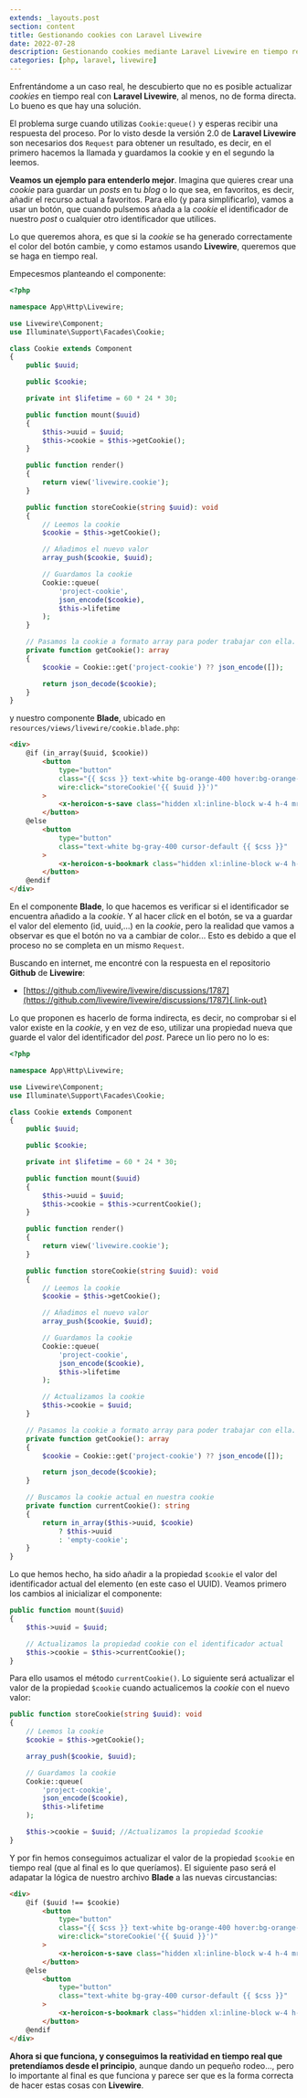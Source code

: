 ```yaml
---
extends: _layouts.post
section: content
title: Gestionando cookies con Laravel Livewire
date: 2022-07-28
description: Gestionando cookies mediante Laravel Livewire en tiempo real. Laravel livewire no permite enviar una cookie mediante Queue:cookie() y recibir respuesta en el mismo Request. Un problema si queremos un resultado en tiempo real. Veamos un ejemplo real de gestión de cookies con Laravel Livewire y cómo solucionarlo.
categories: [php, laravel, livewire]
---
```


Enfrentándome a un caso real, he descubierto que no es posible actualizar *cookies* en tiempo real con **Laravel Livewire**, al menos, no de forma directa. Lo bueno es que hay una solución.

El problema surge cuando utilizas `Cookie:queue()` y esperas recibir una respuesta del proceso. Por lo visto desde la versión 2.0 de **Laravel Livewire** son necesarios dos `Request` para obtener un resultado, es decir, en el primero hacemos la llamada y guardamos la cookie y en el segundo la leemos. 

**Veamos un ejemplo para entenderlo mejor**. Imagina que quieres crear una *cookie* para guardar un *posts* en tu *blog* o lo que sea, en favoritos, es decir, añadir el recurso actual a favoritos. Para ello (y para simplificarlo), vamos a usar un botón, que cuando pulsemos añada a la *cookie* el identificador de nuestro *post* o cualquier otro identificador que utilices. 

Lo que queremos ahora, es que si la *cookie* se ha generado correctamente el color del botón cambie, y como estamos usando **Livewire**, queremos que se haga en tiempo real. 

Empecesmos planteando el componente:

```php 
<?php

namespace App\Http\Livewire;

use Livewire\Component;
use Illuminate\Support\Facades\Cookie;

class Cookie extends Component
{
    public $uuid;

    public $cookie;

    private int $lifetime = 60 * 24 * 30;

    public function mount($uuid)
    {
        $this->uuid = $uuid;
        $this->cookie = $this->getCookie();
    }

    public function render()
    {
        return view('livewire.cookie');
    }

    public function storeCookie(string $uuid): void
    {
        // Leemos la cookie
        $cookie = $this->getCookie();

        // Añadimos el nuevo valor
        array_push($cookie, $uuid);

        // Guardamos la cookie
        Cookie::queue(
            'project-cookie',
            json_encode($cookie),
            $this->lifetime
        );
    }

    // Pasamos la cookie a formato array para poder trabajar con ella. Recuerda que se guarda como string.
    private function getCookie(): array
    {
        $cookie = Cookie::get('project-cookie') ?? json_encode([]);

        return json_decode($cookie);
    }
}
```

y nuestro componente **Blade**, ubicado en `resources/views/livewire/cookie.blade.php`:

```html 
<div>
    @if (in_array($uuid, $cookie))
        <button
            type="button"
            class="{{ $css }} text-white bg-orange-400 hover:bg-orange-700"
            wire:click="storeCookie('{{ $uuid }}')"
        >
            <x-heroicon-s-save class="hidden xl:inline-block w-4 h-4 mr-1 opacity-70"></x-heroicon-s-save> Guardar
        </button>
    @else
        <button
            type="button"
            class="text-white bg-gray-400 cursor-default {{ $css }}"
        >
            <x-heroicon-s-bookmark class="hidden xl:inline-block w-4 h-4 mr-1 opacity-70"></x-heroicon-s-bookmark> Guardado
        </button>
    @endif
</div>
```

En el componente **Blade**, lo que hacemos es verificar si el identificador se encuentra añadido a la *cookie*. Y al hacer *click* en el botón, se va a guardar el valor del elemento (id, uuid,...) en la *cookie*, pero la realidad que vamos a observar es que el botón no va a cambiar de color... Esto es debido a que el proceso no se completa en un mismo `Request`. 

Buscando en internet, me encontré con la respuesta en el repositorio **Github** de **Livewire**:

- [https://github.com/livewire/livewire/discussions/1787](https://github.com/livewire/livewire/discussions/1787){.link-out}

Lo que proponen es hacerlo de forma indirecta, es decir, no comprobar si el valor existe en la *cookie*, y en vez de eso, utilizar una propiedad nueva que guarde el valor del identificador del *post*. Parece un lio pero no lo es:

```php 
<?php

namespace App\Http\Livewire;

use Livewire\Component;
use Illuminate\Support\Facades\Cookie;

class Cookie extends Component
{
    public $uuid;

    public $cookie;

    private int $lifetime = 60 * 24 * 30;

    public function mount($uuid)
    {
        $this->uuid = $uuid;
        $this->cookie = $this->currentCookie();
    }

    public function render()
    {
        return view('livewire.cookie');
    }

    public function storeCookie(string $uuid): void
    {
        // Leemos la cookie
        $cookie = $this->getCookie();

        // Añadimos el nuevo valor
        array_push($cookie, $uuid);

        // Guardamos la cookie
        Cookie::queue(
            'project-cookie',
            json_encode($cookie),
            $this->lifetime
        );

        // Actualizamos la cookie 
        $this->cookie = $uuid;
    }

    // Pasamos la cookie a formato array para poder trabajar con ella. Recuerda que se guarda como string.
    private function getCookie(): array
    {
        $cookie = Cookie::get('project-cookie') ?? json_encode([]);

        return json_decode($cookie);
    }

    // Buscamos la cookie actual en nuestra cookie
    private function currentCookie(): string
    {
        return in_array($this->uuid, $cookie)
            ? $this->uuid
            : 'empty-cookie';
    }
}
```

Lo que hemos hecho, ha sido añadir a la propiedad `$cookie` el valor del identificador actual del elemento (en este caso el UUID). Veamos primero los cambios al inicializar el componente:

```php 
public function mount($uuid)
{
    $this->uuid = $uuid;

    // Actualizamos la propiedad cookie con el identificador actual
    $this->cookie = $this->currentCookie(); 
}
```

Para ello usamos el método `currentCookie()`. Lo siguiente será actualizar el valor de la propiedad `$cookie` cuando actualicemos la *cookie* con el nuevo valor:

```php 
public function storeCookie(string $uuid): void
{
    // Leemos la cookie
    $cookie = $this->getCookie();

    array_push($cookie, $uuid);

    // Guardamos la cookie
    Cookie::queue(
        'project-cookie',
        json_encode($cookie),
        $this->lifetime
    );

    $this->cookie = $uuid; //Actualizamos la propiedad $cookie 
}
```

Y por fin hemos conseguimos actualizar el valor de la propiedad `$cookie` en tiempo real (que al final es lo que queríamos). El siguiente paso será el adapatar la lógica de nuestro archivo **Blade** a las nuevas circustancias:

```html 
<div>
    @if ($uuid !== $cookie)
        <button
            type="button"
            class="{{ $css }} text-white bg-orange-400 hover:bg-orange-700"
            wire:click="storeCookie('{{ $uuid }}')"
        >
            <x-heroicon-s-save class="hidden xl:inline-block w-4 h-4 mr-1 opacity-70"></x-heroicon-s-save> Guardar
        </button>
    @else
        <button
            type="button"
            class="text-white bg-gray-400 cursor-default {{ $css }}"
        >
            <x-heroicon-s-bookmark class="hidden xl:inline-block w-4 h-4 mr-1 opacity-70"></x-heroicon-s-bookmark> Guardado
        </button>
    @endif
</div>
```

**Ahora si que funciona, y conseguimos la reatividad en tiempo real que pretendíamos desde el principio**, aunque dando un pequeño rodeo..., pero lo importante al final es que funciona y parece ser que es la forma correcta de hacer estas cosas con **Livewire**.